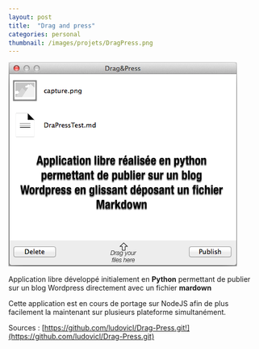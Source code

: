 ```yaml
---
layout: post
title:  "Drag and press"
categories: personal
thumbnail: /images/projets/DragPress.png
---
```



![Drag and Press](images/projets/DragPress.png)

Application libre développé initialement en **Python** permettant de publier sur un blog Wordpress directement avec un fichier **mardown**

Cette application est en cours de portage sur NodeJS afin de plus facilement la maintenant sur plusieurs plateforme simultanément.


Sources : [https://github.com/ludovicl/Drag-Press.git!](https://github.com/ludovicl/Drag-Press.git)
